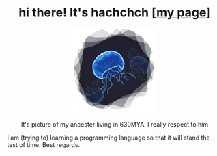 <h1 align="center"> hi there! It's hachchch [<a href="https://hachchch.github.io/">my page</a>]</h1>

<p align="center"><img src="https://raw.githubusercontent.com/hachchch/hachchch.github.io/master/AureliaAurita.png"></img></p>
<p align="center">It's picture of my ancester living in 630MYA. I really respect to him</p>

I am (trying to) learning a programming language so that it will stand the test of time. Best regards.
